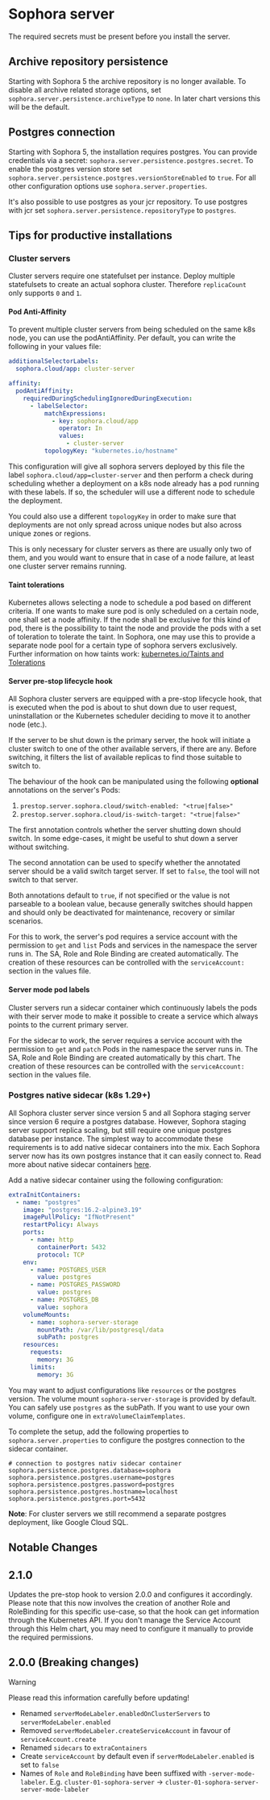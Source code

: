 # Sophora server

The required secrets must be present before you install the server.

## Archive repository persistence

Starting with Sophora 5 the archive repository is no longer available.
To disable all archive related storage options, set `sophora.server.persistence.archiveType` to `none`.
In later chart versions this will be the default.

## Postgres connection

Starting with Sophora 5, the installation requires postgres. 
You can provide credentials via a secret: `sophora.server.persistence.postgres.secret`. 
To enable the postgres version store set `sophora.server.persistence.postgres.versionStoreEnabled` to `true`. 
For all other configuration options use `sophora.server.properties`. 

It's also possible to use postgres as your jcr repository. To use postgres with jcr set `sophora.server.persistence.repositoryType` to `postgres`.

## Tips for productive installations

### Cluster servers

Cluster servers require one statefulset per instance. Deploy multiple statefulsets to create an actual sophora cluster. 
Therefore `replicaCount` only supports `0` and `1`.

#### Pod Anti-Affinity

To prevent multiple cluster servers from being scheduled on the same k8s node, you can use the podAntiAffinity. Per default,
you can write the following in your values file:

```yaml
additionalSelectorLabels:
  sophora.cloud/app: cluster-server

affinity:
  podAntiAffinity:
    requiredDuringSchedulingIgnoredDuringExecution:
      - labelSelector:
          matchExpressions:
            - key: sophora.cloud/app
              operator: In
              values:
                - cluster-server
          topologyKey: "kubernetes.io/hostname"
```

This configuration will give all sophora servers deployed by this file the label `sophora.cloud/app=cluster-server` and then perform
a check during scheduling whether a deployment on a k8s node already has a pod running with these labels. If so, the scheduler
will use a different node to schedule the deployment.

You could also use a different `topologyKey` in order to make sure that deployments are not only spread across unique nodes but
also across unique zones or regions.

This is only necessary for cluster servers as there are usually only two of them, and you would want to ensure that in
case of a node failure, at least one cluster server remains running.

#### Taint tolerations

Kubernetes allows selecting a node to schedule a pod based on different criteria. If one wants to make sure pod is only scheduled 
on a certain node, one shall set a node affinity. If the node shall be exclusive for this kind of pod, there is the possibility
to taint the node and provide the pods with a set of toleration to tolerate the taint. In Sophora, one may use this to provide a 
separate node pool for a certain type of sophora servers exclusively.
Further information on how taints work: [kubernetes.io/Taints and Tolerations](https://kubernetes.io/docs/concepts/scheduling-eviction/taint-and-toleration/#example-use-cases)

#### Server pre-stop lifecycle hook

All Sophora cluster servers are equipped with a pre-stop lifecycle hook, that is executed when the pod is about to shut down
due to user request, uninstallation or the Kubernetes scheduler deciding to move it to another node (etc.).

If the server to be shut down is the primary server, the hook will initiate a cluster switch to one of the other available
servers, if there are any. Before switching, it filters the list of available replicas to find those suitable to switch to.

The behaviour of the hook can be manipulated using the following **optional** annotations on the server's Pods:

1. `prestop.server.sophora.cloud/switch-enabled: "<true|false>"`
2. `prestop.server.sophora.cloud/is-switch-target: "<true|false>"`

The first annotation controls whether the server shutting down should switch. 
In some edge-cases, it might be useful to shut down a server without switching.

The second annotation can be used to specify whether the annotated server should be a valid switch target server. 
If set to `false`, the tool will not switch to that server.

Both annotations default to `true`, if not specified or the value is not parseable to a boolean value, because generally
switches should happen and should only be deactivated for maintenance, recovery or similar scenarios.

For this to work, the server's pod requires a service account with the permission to `get` and `list` Pods and services
in the namespace the server runs in. The SA, Role and Role Binding are created automatically.
The creation of these resources can be controlled with the `serviceAccount:` section in the values file.

#### Server mode pod labels

Cluster servers run a sidecar container which continuously labels the pods with their server mode
to make it possible to create a service which always points to the current primary server.

For the sidecar to work, the server requires a service account with the permission to `get` and `patch` Pods
in the namespace the server runs in. The SA, Role and Role Binding are created automatically by this chart.
The creation of these resources can be controlled with the `serviceAccount:` section in the values file.

### Postgres native sidecar (k8s 1.29+)

All Sophora cluster server since version 5 and all Sophora staging server since version 6 require a postgres database.
However, Sophora staging server support replica scaling, but still require one unique postgres database per instance. 
The simplest way to accommodate these requirements is to add native sidecar containers into the mix.
Each Sophora server now has its own postgres instance that it can easily connect to. 
Read more about native sidecar containers [here](https://kubernetes.io/docs/concepts/workloads/pods/sidecar-containers/).

Add a native sidecar container using the following configuration: 

```yaml
extraInitContainers:
  - name: "postgres"
    image: "postgres:16.2-alpine3.19"
    imagePullPolicy: "IfNotPresent"
    restartPolicy: Always
    ports:
      - name: http
        containerPort: 5432
        protocol: TCP
    env:
      - name: POSTGRES_USER
        value: postgres
      - name: POSTGRES_PASSWORD
        value: postgres
      - name: POSTGRES_DB
        value: sophora
    volumeMounts:
      - name: sophora-server-storage
        mountPath: /var/lib/postgresql/data
        subPath: postgres
    resources:
      requests:
        memory: 3G
      limits:
        memory: 3G
```

You may want to adjust configurations like `resources` or the postgres version. 
The volume mount `sophora-server-storage` is provided by default. You can safely use `postgres` as the subPath.
If you want to use your own volume, configure one in `extraVolumeClaimTemplates`. 

To complete the setup, add the following properties to `sophora.server.properties` to configure the postgres connection to the sidecar container.

```properties
# connection to postgres nativ sidecar container
sophora.persistence.postgres.database=sophora
sophora.persistence.postgres.username=postgres
sophora.persistence.postgres.password=postgres
sophora.persistence.postgres.hostname=localhost
sophora.persistence.postgres.port=5432
```

**Note**: For cluster servers we still recommend a separate postgres deployment, like Google Cloud SQL.

## Notable Changes

## 2.1.0
Updates the pre-stop hook to version 2.0.0 and configures it accordingly.
Please note that this now involves the creation of another Role and RoleBinding for this specific use-case, so that
the hook can get information through the Kubernetes API. If you don't manage the Service Account through this Helm
chart, you may need to configure it manually to provide the required permissions.

## 2.0.0 (Breaking changes)
> [!WARNING]
> Please read this information carefully before updating!

* Renamed `serverModeLabeler.enabledOnClusterServers` to `serverModeLabeler.enabled`
* Removed `serverModeLabeler.createServiceAccount` in favour of `serviceAccount.create`
* Renamed `sidecars` to `extraContainers`
* Create `serviceAccount` by default even if `serverModeLabeler.enabled` is set to `false`
* Names of `Role` and `RoleBinding` have been suffixed with `-server-mode-labeler`. 
E.g. `cluster-01-sophora-server` -> `cluster-01-sophora-server-server-mode-labeler` 
